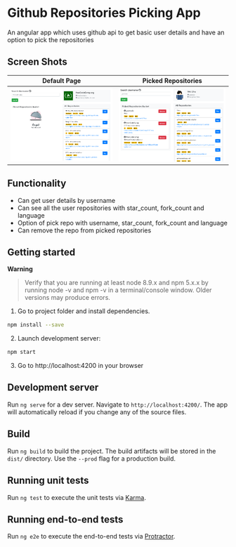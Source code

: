 # Github Repositories Picking App

An angular app which uses github api to get basic user details and have an option to pick the repositories

## Screen Shots
| Default Page | Picked Repositories |
| -------|--------------|
| <img src="./src/assets/img/ScreenShots/Default_page.PNG" width="300"> | <img src="./src/assets/img/ScreenShots/picked_repos.PNG" width="300"> |

## Functionality
* Can get user details by username
* Can see all the user repositories with star_count, fork_count and language
* Option of pick repo with username, star_count, fork_count and language
* Can remove the repo from picked repositories

## Getting started

**Warning**

> Verify that you are running at least node 8.9.x and npm 5.x.x by running node -v and npm -v in a terminal/console window. Older versions may produce errors.

1. Go to project folder and install dependencies.
 ```bash
 npm install --save
 ```

2. Launch development server:
 ```bash
 npm start
 ```
3. Go to http://localhost:4200 in your browser

## Development server

Run `ng serve` for a dev server. Navigate to `http://localhost:4200/`. The app will automatically reload if you change any of the source files.

## Build

Run `ng build` to build the project. The build artifacts will be stored in the `dist/` directory. Use the `--prod` flag for a production build.

## Running unit tests

Run `ng test` to execute the unit tests via [Karma](https://karma-runner.github.io).

## Running end-to-end tests

Run `ng e2e` to execute the end-to-end tests via [Protractor](http://www.protractortest.org/).
